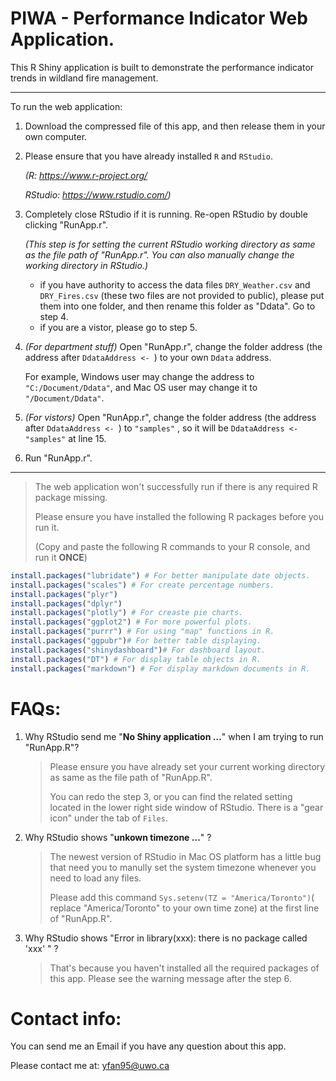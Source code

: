 # PIWA - Performance Indicator Web Application.

This R Shiny application is built to demonstrate the performance indicator trends in wildland fire management.

---

To run the web application:

1. Download the compressed file of this app, and then release them in your own computer. 

2. Please ensure that you have already installed `R` and `RStudio`.

   *(R: https://www.r-project.org/*

   *RStudio: https://www.rstudio.com/)*

3. Completely close RStudio if it is running. Re-open RStudio by double clicking "RunApp.r". 

   *(This step is for setting the current RStudio working directory as same as the file path of "RunApp.r". You can also manually change the working directory in RStudio.)*

   

   - if you have authority to access the data files `DRY_Weather.csv` and `DRY_Fires.csv` (these two files are not provided to public), please put them into one folder, and then rename this folder as "Ddata". Go to step 4.
   - if you are a vistor, please go to step 5.

   

4. *(For department stuff)* Open "RunApp.r", change the folder address (the address after `DdataAddress <- `) to your own `Ddata` address.

   For example, Windows user may change the address to `"C:/Document/Ddata"`, and Mac OS user may change it to `"/Document/Ddata"`.

5. *(For vistors)* Open "RunApp.r", change the folder address (the address after `DdataAddress <- `) to `"samples"` , so it will be `DdataAddress <- "samples"` at line 15.

6. Run "RunApp.r".

---

> The web application won't successfully run if there is any required R package missing.
>
> Please ensure you have installed the following R packages before you run it.
>
> (Copy and paste the following R commands to your R console, and run it **ONCE**)

```r
install.packages("lubridate") # For better manipulate date objects.
install.packages("scales") # For create percentage numbers.
install.packages("plyr")
install.packages("dplyr")
install.packages("plotly") # For creaste pie charts.
install.packages("ggplot2") # For more powerful plots.
install.packages("purrr") # For using "map" functions in R.
install.packages("ggpubr")# For better table displaying.
install.packages("shinydashboard")# For dashboard layout.
install.packages("DT") # For display table objects in R.
install.packages("markdown") # For display markdown documents in R.
```



# FAQs:

1. Why RStudio send me "**No Shiny application …**" when I am trying to run "RunApp.R"?

   > Please ensure you have already set your current working directory as same as the file path of "RunApp.R". 
   >
   > You can redo the step 3, or you can find the related setting located in the lower right side window of RStudio. There is a "gear icon" under the tab of `Files`.

2. Why RStudio shows "**unkown timezone …**" ?

   > The newest version of RStudio in Mac OS platform has a little bug that need you to manully set the system timezone whenever you need to load any files.
   >
   > Please add this command `Sys.setenv(TZ = "America/Toronto")`( replace "America/Toronto" to your own time zone) at the first line of "RunApp.R".

3. Why RStudio shows "Error in library(xxx): there is no package called 'xxx' " ?

   > That's because you haven't installed all the required packages of this app. Please see the warning message after the step 6.



# Contact info:

You can send me an Email if you have any question about this app.

Please contact me at: yfan95@uwo.ca